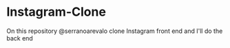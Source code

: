 # Instagram-Clone

On this repository @serranoarevalo clone Instagram front end and I'll do the back end
